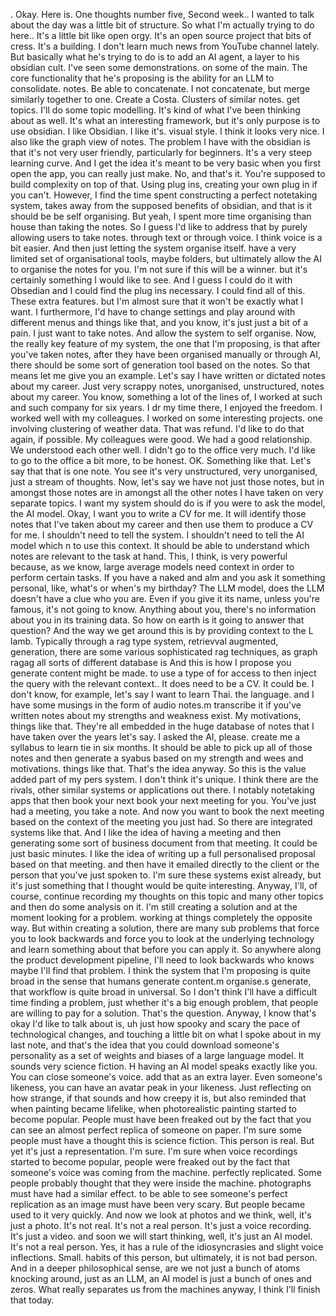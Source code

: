 . Okay. Here is. One thoughts number five, Second week.. I wanted to talk about the day was a little bit of structure. So what I'm actually trying to do here.. It's a little bit like open orgy. It's an open source project that bits of cress. It's a building. I don't learn much news from YouTube channel lately. But basically what he's trying to do is to add an AI agent, a layer to his obsidian cult. I've seen some demonstrations. on some of the main. The core functionality that he's proposing is the ability for an LLM to consolidate. notes. Be able to concatenate. I not concatenate, but merge similarly together to one. Create a Costa. Clusters of similar notes. get topics. I'll do some topic modelling. It's kind of what I've been thinking about as well. It's what an interesting framework, but it's only purpose is to use obsidian. I like Obsidian. I like it's. visual style. I think it looks very nice. I also like the graph view of notes. The problem I have with the obsidian is that it's not very user friendly, particularly for beginners. It's a very steep learning curve. And I get the idea it's meant to be very basic when you first open the app, you can really just make. No, and that's it. You're supposed to build complexity on top of that. Using plug ins, creating your own plug in if you can't. However, I find the time spent constructing a perfect notetaking system, takes away from the supposed benefits of obsidian, and that is it should be be self organising. But yeah, I spent more time organising than house than taking the notes. So I guess I'd like to address that by purely allowing users to take notes. through text or through voice. I think voice is a bit easier. And then just letting the system organise itself. have a very limited set of organisational tools, maybe folders, but ultimately allow the AI to organise the notes for you. I'm not sure if this will be a winner. but it's certainly something I would like to see. And I guess I could do it with Obsedian and I could find the plug ins necessary. I could find all of this. These extra features. but I'm almost sure that it won't be exactly what I want. I furthermore, I'd have to change settings and play around with different menus and things like that, and you know, it's just just a bit of a pain. I just want to take notes. And allow the system to self organise. Now, the really key feature of my system, the one that I'm proposing, is that after you've taken notes, after they have been organised manually or through AI, there should be some sort of generation tool based on the notes. So that means let me give you an example. Let's say I have written or dictated notes about my career. Just very scrappy notes, unorganised, unstructured, notes about my career. You know, something a lot of the lines of, I worked at such and such company for six years. I dr my time there, I enjoyed the freedom. I worked well with my colleagues. I worked on some interesting projects. one involving clustering of weather data. That was refund. I'd like to do that again, if possible. My colleagues were good. We had a good relationship. We understood each other well. I didn't go to the office very much. I'd like to go to the office a bit more, to be honest. OK. Something like that. Let's say that that is one note. You see it's very unstructured, very unorganised, just a stream of thoughts. Now, let's say we have not just those notes, but in amongst those notes are in amongst all the other notes I have taken on very separate topics. I want my system should do is if you were to ask the model, the AI model. Okay, I want you to write a CV for me. It will identify those notes that I've taken about my career and then use them to produce a CV for me. I shouldn't need to tell the system. I shouldn't need to tell the AI model which n to use this context. It should be able to understand which notes are relevant to the task at hand. This, I think, is very powerful because, as we know, large average models need context in order to perform certain tasks. If you have a naked and alm and you ask it something personal, like, what's or when's my birthday? The LLM model, does the LLM doesn't have a clue who you are. Even if you give it its name, unless you're famous, it's not going to know. Anything about you, there's no information about you in its training data. So how on earth is it going to answer that question? And the way we get around this is by providing context to the L lamb. Typically through a rag type system, retrievval augmented, generation, there are some various sophisticated rag techniques, as graph ragag all sorts of different database is And this is how I propose you generate content might be made. to use a type of for access to then inject the query with the relevant context.. It does need to be a CV. It could be. I don't know, for example, let's say I want to learn Thai. the language. and I have some musings in the form of audio notes.m transcribe it if you've written notes about my strengths and weakness exist. My motivations, things like that. They're all embedded in the huge database of notes that I have taken over the years let's say. I asked the AI, please. create me a syllabus to learn tie in six months. It should be able to pick up all of those notes and then generate a syabus based on my strength and wees and motivations. things like that. That's the idea anyway. So this is the value added part of my pers system. I don't think it's unique. I think there are the rivals, other similar systems or applications out there. I notably notetaking apps that then book your next book your next meeting for you. You've just had a meeting, you take a note. And now you want to book the next meeting based on the context of the meeting you just had. So there are integrated systems like that. And I like the idea of having a meeting and then generating some sort of business document from that meeting. It could be just basic minutes. I like the idea of writing up a full personalised proposal based on that meeting. and then have it emailed directly to the client or the person that you've just spoken to. I'm sure these systems exist already, but it's just something that I thought would be quite interesting. Anyway, I'll, of course, continue recording my thoughts on this topic and many other topics and then do some analysis on it. I'm still creating a solution and at the moment looking for a problem. working at things completely the opposite way. But within creating a solution, there are many sub problems that force you to look backwards and force you to look at the underlying technology and learn something about that before you can apply it. So anywhere along the product development pipeline, I'll need to look backwards who knows maybe I'll find that problem. I think the system that I'm proposing is quite broad in the sense that humans generate content.m organise.s generate, that workflow is quite broad in universal. So I don't think I'll have a difficult time finding a problem, just whether it's a big enough problem, that people are willing to pay for a solution. That's the question. Anyway, I know that's okay I'd like to talk about is, uh just how spooky and scary the pace of technological changes, and touching a little bit on what I spoke about in my last note, and that's the idea that you could download someone's personality as a set of weights and biases of a large language model. It sounds very science fiction. H having an AI model speaks exactly like you. You can close someone's voice. add that as an extra layer. Even someone's likeness, you can have an avatar peak in your likeness. Just reflecting on how strange, if that sounds and how creepy it is, but also reminded that when painting became lifelike, when photorealistic painting started to become popular. People must have been freaked out by the fact that you can see an almost perfect replica of someone on paper. I'm sure some people must have a thought this is science fiction. This person is real. But yet it's just a representation. I'm sure. I'm sure when voice recordings started to become popular, people were freaked out by the fact that someone's voice was coming from the machine. perfectly replicated. Some people probably thought that they were inside the machine. photographs must have had a similar effect. to be able to see someone's perfect replication as an image must have been very scary. But people became used to it very quickly. And now we look at photos and we think, well, it's just a photo. It's not real. It's not a real person. It's just a voice recording. It's just a video. and soon we will start thinking, well, it's just an AI model. It's not a real person. Yes, it has a rule of the idiosyncrasies and slight voice inflections. Small. habits of this person, but ultimately, it is not bad person. And in a deeper philosophical sense, are we not just a bunch of atoms knocking around, just as an LLM, an AI model is just a bunch of ones and zeros. What really separates us from the machines anyway, I think I'll finish that today.
